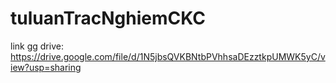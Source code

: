 # tuluanTracNghiemCKC
link gg drive: https://drive.google.com/file/d/1N5jbsQVKBNtbPVhhsaDEzztkpUMWK5yC/view?usp=sharing
